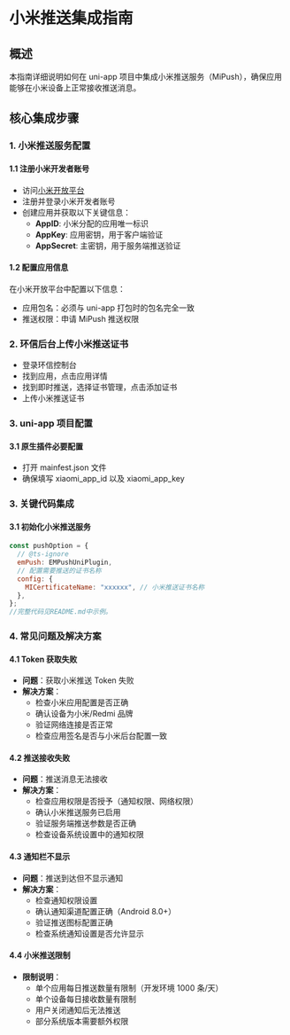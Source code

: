 # 小米推送集成指南

## 概述

本指南详细说明如何在 uni-app 项目中集成小米推送服务（MiPush），确保应用能够在小米设备上正常接收推送消息。

## 核心集成步骤

### 1. 小米推送服务配置

#### 1.1 注册小米开发者账号

- 访问[小米开放平台](https://dev.mi.com/console/)
- 注册并登录小米开发者账号
- 创建应用并获取以下关键信息：
  - **AppID**: 小米分配的应用唯一标识
  - **AppKey**: 应用密钥，用于客户端验证
  - **AppSecret**: 主密钥，用于服务端推送验证

#### 1.2 配置应用信息

在小米开放平台中配置以下信息：

- 应用包名：必须与 uni-app 打包时的包名完全一致
- 推送权限：申请 MiPush 推送权限

### 2. 环信后台上传小米推送证书

- 登录环信控制台
- 找到应用，点击应用详情
- 找到即时推送，选择证书管理，点击添加证书
- 上传小米推送证书

### 3. uni-app 项目配置

#### 3.1 原生插件必要配置

- 打开 mainfest.json 文件
- 确保填写 xiaomi_app_id 以及 xiaomi_app_key

### 3. 关键代码集成

#### 3.1 初始化小米推送服务

```javascript
const pushOption = {
  // @ts-ignore
  emPush: EMPushUniPlugin,
  // 配置需要推送的证书名称
  config: {
    MICertificateName: "xxxxxx", // 小米推送证书名称
  },
};
//完整代码见README.md中示例。
```

### 4. 常见问题及解决方案

#### 4.1 Token 获取失败

- **问题**：获取小米推送 Token 失败
- **解决方案**：
  - 检查小米应用配置是否正确
  - 确认设备为小米/Redmi 品牌
  - 验证网络连接是否正常
  - 检查应用签名是否与小米后台配置一致

#### 4.2 推送接收失败

- **问题**：推送消息无法接收
- **解决方案**：
  - 检查应用权限是否授予（通知权限、网络权限）
  - 确认小米推送服务已启用
  - 验证服务端推送参数是否正确
  - 检查设备系统设置中的通知权限

#### 4.3 通知栏不显示

- **问题**：推送到达但不显示通知
- **解决方案**：
  - 检查通知权限设置
  - 确认通知渠道配置正确（Android 8.0+）
  - 验证推送图标配置正确
  - 检查系统通知设置是否允许显示

#### 4.4 小米推送限制

- **限制说明**：
  - 单个应用每日推送数量有限制（开发环境 1000 条/天）
  - 单个设备每日接收数量有限制
  - 用户关闭通知后无法推送
  - 部分系统版本需要额外权限
